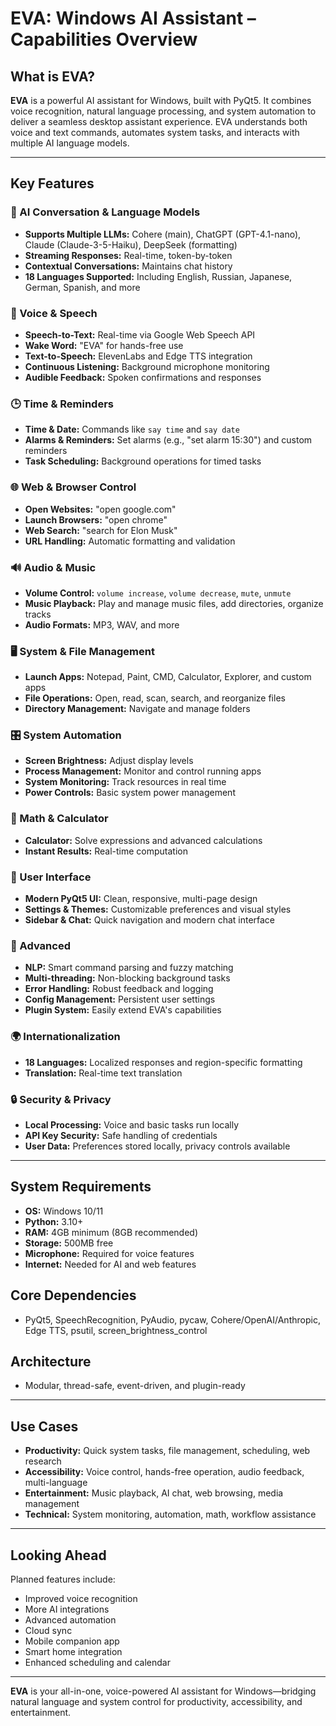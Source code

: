 # EVA: Windows AI Assistant – Capabilities Overview

## What is EVA?
**EVA** is a powerful AI assistant for Windows, built with PyQt5. It combines voice recognition, natural language processing, and system automation to deliver a seamless desktop assistant experience. EVA understands both voice and text commands, automates system tasks, and interacts with multiple AI language models.

---

## Key Features

### 🤖 AI Conversation & Language Models
- **Supports Multiple LLMs:** Cohere (main), ChatGPT (GPT-4.1-nano), Claude (Claude-3-5-Haiku), DeepSeek (formatting)
- **Streaming Responses:** Real-time, token-by-token
- **Contextual Conversations:** Maintains chat history
- **18 Languages Supported:** Including English, Russian, Japanese, German, Spanish, and more

### 🎤 Voice & Speech
- **Speech-to-Text:** Real-time via Google Web Speech API
- **Wake Word:** "EVA" for hands-free use
- **Text-to-Speech:** ElevenLabs and Edge TTS integration
- **Continuous Listening:** Background microphone monitoring
- **Audible Feedback:** Spoken confirmations and responses

### 🕒 Time & Reminders
- **Time & Date:** Commands like `say time` and `say date`
- **Alarms & Reminders:** Set alarms (e.g., "set alarm 15:30") and custom reminders
- **Task Scheduling:** Background operations for timed tasks

### 🌐 Web & Browser Control
- **Open Websites:** "open google.com"
- **Launch Browsers:** "open chrome"
- **Web Search:** "search for Elon Musk"
- **URL Handling:** Automatic formatting and validation

### 🔊 Audio & Music
- **Volume Control:** `volume increase`, `volume decrease`, `mute`, `unmute`
- **Music Playback:** Play and manage music files, add directories, organize tracks
- **Audio Formats:** MP3, WAV, and more

### 🖥️ System & File Management
- **Launch Apps:** Notepad, Paint, CMD, Calculator, Explorer, and custom apps
- **File Operations:** Open, read, scan, search, and reorganize files
- **Directory Management:** Navigate and manage folders

### 🎛️ System Automation
- **Screen Brightness:** Adjust display levels
- **Process Management:** Monitor and control running apps
- **System Monitoring:** Track resources in real time
- **Power Controls:** Basic system power management

### 🧮 Math & Calculator
- **Calculator:** Solve expressions and advanced calculations
- **Instant Results:** Real-time computation

### 📱 User Interface
- **Modern PyQt5 UI:** Clean, responsive, multi-page design
- **Settings & Themes:** Customizable preferences and visual styles
- **Sidebar & Chat:** Quick navigation and modern chat interface

### 🔧 Advanced
- **NLP:** Smart command parsing and fuzzy matching
- **Multi-threading:** Non-blocking background tasks
- **Error Handling:** Robust feedback and logging
- **Config Management:** Persistent user settings
- **Plugin System:** Easily extend EVA's capabilities

### 🌍 Internationalization
- **18 Languages:** Localized responses and region-specific formatting
- **Translation:** Real-time text translation

### 🔒 Security & Privacy
- **Local Processing:** Voice and basic tasks run locally
- **API Key Security:** Safe handling of credentials
- **User Data:** Preferences stored locally, privacy controls available

---

## System Requirements
- **OS:** Windows 10/11
- **Python:** 3.10+
- **RAM:** 4GB minimum (8GB recommended)
- **Storage:** 500MB free
- **Microphone:** Required for voice features
- **Internet:** Needed for AI and web features

## Core Dependencies
- PyQt5, SpeechRecognition, PyAudio, pycaw, Cohere/OpenAI/Anthropic, Edge TTS, psutil, screen_brightness_control

## Architecture
- Modular, thread-safe, event-driven, and plugin-ready

---

## Use Cases
- **Productivity:** Quick system tasks, file management, scheduling, web research
- **Accessibility:** Voice control, hands-free operation, audio feedback, multi-language
- **Entertainment:** Music playback, AI chat, web browsing, media management
- **Technical:** System monitoring, automation, math, workflow assistance

---

## Looking Ahead
Planned features include:
- Improved voice recognition
- More AI integrations
- Advanced automation
- Cloud sync
- Mobile companion app
- Smart home integration
- Enhanced scheduling and calendar

---

**EVA** is your all-in-one, voice-powered AI assistant for Windows—bridging natural language and system control for productivity, accessibility, and entertainment.
